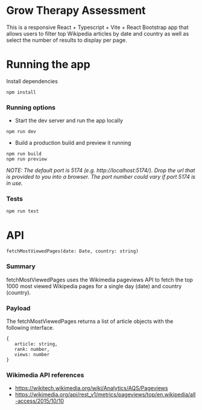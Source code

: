 # Grow Therapy Assessment

This is a responsive React + Typescript + Vite + React Bootstrap app that allows users to filter top Wikipedia articles by date and country as well as select the number of results to display per page.

# Running the app

Install dependencies

```
npm install
```

### Running options
- Start the dev server and run the app locally

```
npm run dev
```

- Build a production build and preview it running

```
npm run build
npm run preview
```
_NOTE: The default port is 5174 (e.g. http://localhost:5174/). Drop the url that is provided to you into a browser. The port number could vary if port 5174 is in use._

### Tests
```
npm run test
```

# API

```
fetchMostViewedPages(date: Date, country: string)
```
### Summary
fetchMostViewedPages uses the Wikimedia pageviews API to fetch the top 1000 most viewed Wikipedia pages for a single day (date) and country (country).

### Payload
The fetchMostViewedPages returns a list of article objects with the following interface.
```
{
   article: string,
   rank: number,
   views: number
}
```

### Wikimedia API references
- https://wikitech.wikimedia.org/wiki/Analytics/AQS/Pageviews
- https://wikimedia.org/api/rest_v1/metrics/pageviews/top/en.wikipedia/all-access/2015/10/10